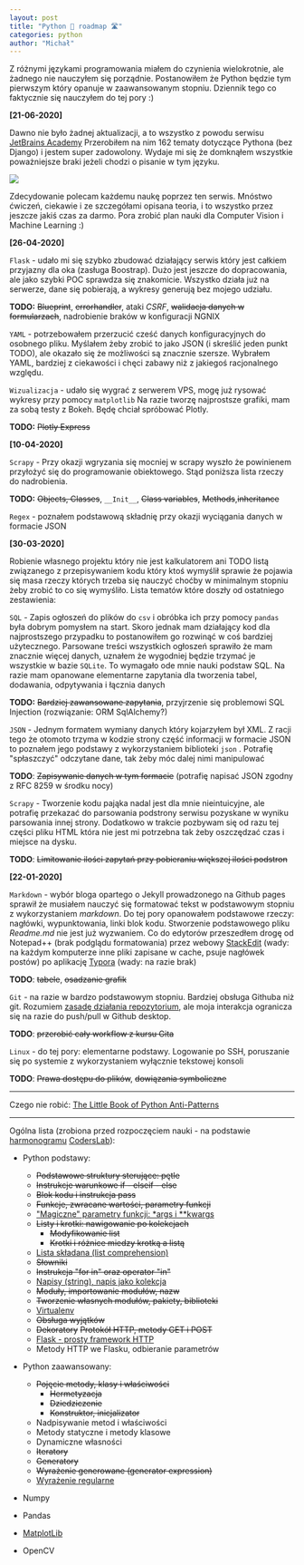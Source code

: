 ```yaml
---
layout: post
title: "Python 🐍 roadmap 🛣️"
categories: python
author: "Michał"
---
```




Z różnymi językami programowania miałem do czynienia wielokrotnie, ale żadnego nie nauczyłem się porządnie. Postanowiłem że Python będzie tym pierwszym który opanuje w zaawansowanym stopniu. Dziennik tego co faktycznie się nauczyłem do tej pory :) 

**[21-06-2020]**

Dawno nie było żadnej aktualizacji, a to wszystko z powodu serwisu [JetBrains Academy](https://hyperskill.org/) Przerobiłem na nim 162 tematy dotyczące Pythona (bez Django) i jestem super zadowolony. Wydaje mi się że domknąłem wszystkie poważniejsze braki jeżeli chodzi o pisanie w tym języku.

<img src="{{site.url}}/images/2020_08/hyperskill.png" style="display: block; margin: auto;" />

Zdecydowanie polecam każdemu naukę poprzez ten serwis. Mnóstwo ćwiczeń, ciekawie i ze szczegółami opisana teoria, i to wszystko  przez jeszcze jakiś czas za darmo.  Pora zrobić plan nauki dla Computer Vision i Machine Learning :)

**[26-04-2020]**

`Flask` - udało mi się szybko zbudować działający serwis który jest całkiem przyjazny dla oka (zasługa Boostrap). Dużo jest jeszcze do dopracowania, ale jako szybki POC sprawdza się znakomicie. Wszystko działa już na serwerze, dane się pobierają, a wykresy generują bez mojego udziału. 

**TODO:** ~~Blueprint~~, ~~errorhandler~~, ataki *CSRF*, ~~walidacja danych w formularzach~~, nadrobienie braków w konfiguracji NGNIX 

`YAML` - potrzebowałem przerzucić cześć danych konfiguracyjnych do osobnego pliku. Myślałem żeby zrobić to jako JSON (i skreślić jeden punkt TODO), ale okazało się że możliwości są znacznie szersze. Wybrałem YAML, bardziej z ciekawości i chęci zabawy niż z jakiegoś racjonalnego względu.

`Wizualizacja` - udało się wygrać z serwerem VPS, mogę już rysować wykresy przy pomocy `matplotlib` Na razie tworzę najprostsze grafiki, mam za sobą testy z Bokeh. Będę chciał spróbować Plotly.

**TODO:** ~~Plotly Express~~



**[10-04-2020]**

`Scrapy` - Przy okazji wgryzania się mocniej w scrapy wyszło że powinienem przyłożyć się do programowanie obiektowego. Stąd poniższa lista rzeczy do nadrobienia.

**TODO:** ~~Objects, Classes~~, `__Init__`, ~~Class variables~~, ~~Methods~~,~~inheritance~~

`Regex`  - poznałem podstawową składnię przy okazji wyciągania danych w formacie JSON



**[30-03-2020]**

Robienie własnego projektu który nie jest kalkulatorem ani  TODO listą związanego z przepisywaniem kodu który ktoś wymyślił sprawie że pojawia się masa rzeczy których trzeba się nauczyć choćby w minimalnym stopniu żeby zrobić to co się wymyśliło. Lista tematów które doszły od ostatniego zestawienia:

`SQL` - Zapis ogłoszeń do plików do `csv` i obróbka ich przy pomocy `pandas` była dobrym pomysłem na start. Skoro jednak mam działający kod dla najprostszego przypadku to  postanowiłem go rozwinąć w coś bardziej użytecznego. Parsowane treści wszystkich ogłoszeń sprawiło że mam znacznie więcej danych, uznałem że wygodniej będzie trzymać je wszystkie w bazie `SQLite`. To wymagało ode mnie nauki podstaw SQL. Na razie mam opanowane elementarne zapytania dla tworzenia tabel, dodawania, odpytywania i łącznia danych

**TODO:** ~~Bardziej zawansowane zapytania~~, przyjrzenie się problemowi SQL Injection (rozwiązanie: ORM SqlAlchemy?)



`JSON` - Jednym formatem wymiany danych który kojarzyłem był XML. Z racji tego że otomoto trzyma w kodzie strony część informacji w formacie JSON to poznałem jego podstawy z wykorzystaniem biblioteki `json` . Potrafię "spłaszczyć" odczytane dane, tak żeby móc dalej nimi manipulować

**TODO**: ~~Zapisywanie danych w tym formacie~~ (potrafię napisać JSON zgodny z RFC 8259 w środku nocy)



`Scrapy` - Tworzenie kodu pająka nadal jest dla mnie nieintuicyjne, ale potrafię przekazać do parsowania podstrony serwisu pozyskane w wyniku parsowania innej strony. Dodatkowo w  trakcie pozbywam się od razu tej części pliku HTML która nie jest mi potrzebna tak żeby oszczędzać czas i miejsce na dysku.

 **TODO**: ~~Limitowanie ilości zapytań przy pobieraniu większej ilości podstron~~



**[22-01-2020]**

`Markdown` - wybór bloga opartego o Jekyll prowadzonego na  Github pages sprawił że musiałem nauczyć się formatować tekst w podstawowym stopniu z wykorzystaniem *markdown*. Do tej pory opanowałem podstawowe rzeczy: nagłówki, wypunktowania, linki blok kodu. Stworzenie podstawowego pliku *Readme.md* nie jest już wyzwaniem. Co do edytorów przeszedłem drogę od Notepad++ (brak podglądu formatowania) przez webowy [StackEdit](https://stackedit.io/) (wady: na każdym komputerze inne pliki zapisane w cache, psuje nagłówek postów) po aplikację [Typora](https://www.typora.io/)  (wady: na razie brak)

**TODO**: ~~tabele~~, ~~osadzanie grafik~~



`Git` - na razie w bardzo podstawowym stopniu. Bardziej obsługa Githuba niż git. Rozumiem [zasadę działania repozytorium](https://github.com/tomcl/HowToUseGitTJWC), ale moja interakcja ogranicza się na razie do push/pull w Github desktop.

**TODO**: ~~przerobić cały workflow z kursu Gita~~



`Linux` - do tej pory: elementarne podstawy. Logowanie po SSH, poruszanie się po systemie z wykorzystaniem wyłącznie tekstowej konsoli

**TODO**: ~~Prawa dostępu do plików~~, ~~dowiązania symboliczne~~



---

Czego nie robić: [The Little Book of Python Anti-Patterns](https://docs.quantifiedcode.com/python-anti-patterns/index.html)



---



Ogólna lista (zrobiona przed rozpoczęciem nauki - na podstawie [harmonogramu](https://github.com/Danutelka?tab=repositories) [CodersLab](https://github.com/wojciechGaudnik/CodersLab)):


 - Python podstawy:

    - ~~Podstawowe struktury sterujące: pętle~~
    - ~~Instrukcje warunkowe if - elseif - else~~
    - ~~Blok kodu i instrukcja pass~~
    - ~~Funkcje, zwracane wartości, parametry funkcji~~
    - ["Magiczne" parametry funkcji: *args i **kwargs](https://mgurg.github.io/python/2019/12/24/python-args-kwargs.html)
    - ~~Listy i krotki: nawigowanie po kolekcjach~~
      - ~~Modyfikowanie list~~
      - ~~Krotki i różnice miedzy krotką a listą~~
    - [Lista składana (list comprehension)](https://mgurg.github.io/python/2019/12/23/python-list-comprehension.html)
    - ~~Słowniki~~
    - ~~Instrukcja "for in" oraz operator "in"~~
    - [Napisy (string), napis jako kolekcja](https://mgurg.github.io/python/2020/03/29/Python-string.html)
    - ~~Moduły, importowanie modułów, nazw~~
    - ~~Tworzenie własnych modułów, pakiety, biblioteki~~
    - [Virtualenv](https://mgurg.github.io/python/2020/01/16/SSH-VPS-konfiguracja-serwera.html#virtual-environment)
    - ~~Obsługa wyjątków~~
    - ~~Dekoratory~~
      ~~Protokół HTTP, metody GET i POST~~
    - [Flask - prosty framework HTTP](https://mgurg.github.io/python/2020/04/21/Flask.html)
    - Metody HTTP we Flasku, odbieranie parametrów
 - Python zaawansowany:

    - ~~Pojęcie metody, klasy i właściwości~~
      - ~~Hermetyzacja~~
      - ~~Dziedziczenie~~
      - ~~Konstruktor, inicjalizator~~
    - Nadpisywanie metod i właściwości
    - Metody statyczne i metody klasowe
    - Dynamiczne własności
    - ~~Iteratory~~
    - ~~Generatory~~
    - ~~Wyrażenie generowane (generator expression)~~
    - [Wyrażenie regularne](https://mgurg.github.io/python/2020/04/12/Python-Regex.html)
 - Numpy 
 - Pandas 
 - [MatplotLib](https://mgurg.github.io/linux/2020/04/26/Matplotlib-seaborn.html)
 - OpenCV